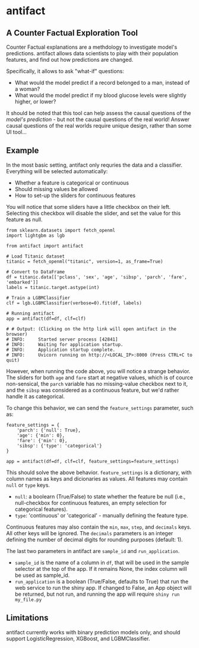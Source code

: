 # antifact
## A Counter Factual Exploration Tool

Counter Factual explanations are a methdology to investigate model's predictions.
antifact allows data scientists to play with their population features, and find out how predictions are changed.

Specifically, it allows to ask "what-if" questions: 
- What would the model predict if a record belonged to a man, instead of a woman?
- What would the model predict if my blood glucose levels were slightly higher, or lower?

It should be noted that this tool can help assess the causal questions of the *model's prediction* - but not the causal questions of the real world!
Answer causal questions of the real worlds require unique design, rather than some UI tool...

## Example

In the most basic setting, antifact only requries the data and a classifier.
Everything will be selected automatically: 
- Whether a feature is categorical or continuous
- Should missing values be allowed
- How to set-up the sliders for continuous features

You will notice that some sliders have a little checkbox on their left. 
Selecting this checkbox will disable the slider, and set the value for this feature as null.

```{python}
from sklearn.datasets import fetch_openml
import lightgbm as lgb

from antifact import antifact

# Load Titanic dataset
titanic = fetch_openml("titanic", version=1, as_frame=True)

# Convert to DataFrame
df = titanic.data[['pclass', 'sex', 'age', 'sibsp', 'parch', 'fare', 'embarked']]
labels = titanic.target.astype(int)

# Train a LGBMClassifier
clf = lgb.LGBMClassifier(verbose=0).fit(df, labels)

# Running antifact
app = antifact(df=df, clf=clf)

# # Output: (Clicking on the http link will open antifact in the browser)
# INFO:     Started server process [42841]
# INFO:     Waiting for application startup.
# INFO:     Application startup complete.
# INFO:     Uvicorn running on http://<LOCAL_IP>:8000 (Press CTRL+C to quit)
```

However, when running the code above, you will notice a strange behavior.
The sliders for both `age` and `fare` start at negative values, which is of cource non-sensical, the `parch` variable has no missing-value checkbox next to it, and the `sibsp` was considered as a continuous feature, but we'd rather handle it as categorical.

To change this behavior, we can send the `feature_settings` parameter, such as:

```{python}
feature_settings = {
    'parch': {'null': True},
    'age': {'min': 0},
    'fare': {'min': 0},
    'sibsp': {'type': 'categorical'}
}

app = antifact(df=df, clf=clf, feature_settings=feature_settings)
```

This should solve the above behavior.
`feature_settings` is a dictionary, with column names as keys and dicionaries as values. 
All features may contain `null` or `type` keys.
* `null`: a boolearn (True/False) to state whether the feature be null (i.e., null-checkbox for continuous features, an empty selection for categorical features).
* `type`: 'continuous' or 'categorical' - manually defining the feature type.

Continuous features may also contain the `min`, `max`, `step`, and `decimals` keys. All other keys will be ignored.
The `decimals` parameters is an integer defining the number of decimal digits for rounding purposes (default: 1).

The last two parameters in antifact are `sample_id` and `run_application`.
* `sample_id` is the name of a column in `df`, that will be used in the sample selector at the top of the app. If it remains None, the index column will be used as sample_id.
* `run_application` is a boolean (True/False, defaults to True) that run the web service to run the shiny app. If changed to False, an App object will be returned, but not run, and running the app will require `shiny run my_file.py`

## Limitations
antifact currently works with binary prediction models only, and should support LogisticRegression, XGBoost, and LGBMClassifier.



